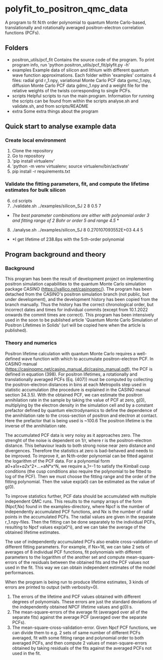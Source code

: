 # polyfit_to_positron_qmc_data

A program to fit N:th order polynomial to quantum Monte Carlo-based, translationally and rotationally averaged positron-electron correlation functions (PCFs).

## Folders 

* positron_utils/pcf_fit
Contains the source code of the program. To print program info, run 'python positron_utils/pcf_fit/plyfit.py -h' 
* examples
Example data of silicon and lithium with different quantum wave function approximations. Each folder within 'examples' contains 4 files: radial grid r_1.npy, variational Monte Carlo PCF data gvmc_1.npy, diffusion Monte Carlo PCF data gdmc_1.npy and a weight file for the relative weights of the twists corresponding to single PCFs.
* scripts
Helpful scripts to run the main program. Information for running the scripts can be found from within the scripts analyse.sh and validate.sh, and from scripts/README
* extra
Some extra things about the program

## Quick start to analyse example data

### Create local environment

1) Clone the repository
2) Go to repository
3) 'pip install virtualenv'
4) 'python -m venv virtualenv; source virtualenv/bin/activate'
5) pip install -r requirements.txt

### Validate the fitting parameters, fit, and compute the lifetime estimates for bulk silicon

6) cd scripts
7) ./validate.sh ../examples/silicon_SJ 2 8 0.5 7
* *The best parameter combinations are either with polynomial order 3 and fitting range of 2 Bohr or order 5 and range 4.5* *
8) ./analyse.sh ../examples/silicon_SJ 8 0.270107093552E+03 4.4 5
* *I get lifetime of 238.8ps with the 5:th-order polynomial

## Program background and theory

### Background

This program has been the result of development project on implementing positron simulation capabilities to the quantum Monte Carlo simulation package CASINO (https://vallico.net/casinoqmc/). The program has been detached from the CASINO's positron simulation branch (not public, but under development), and the development history has been copied from the branch manually. Thus the history has the correct chronological order, but incorrect dates and times for individual commits (except from 10.1.2022 onwards the commit times are correct). This program has been intensively used in the soon to be published article 'Quantum Monte Carlo Simulation of Positron Lifetimes in Solids' (url will be copied here when the article is published).

### Theory and numerics

Positron lifetime calculation with quantum Monte Carlo requires a well-defined wave function with which to accumulate positron-electron PCF. In CASINO manual (https://casinoqmc.net/casino_manual_dir/casino_manual.pdf), the PCF is defined in equation (398). For positron lifetimes, a rotationally and translationally averaged PCFs (Eq. (407)) must be computed by collecting the positron-electron distances in bins at each Metropolis step used in statistic accumulation (the procedure is explained in the CASINO manual section 34.3.5). With the obtained PCF, we can estimate the positron annihilation rate in the sample by taking the value of PCF at zero, g(0), multiplying by the electron density in the simulation cell and by a constant prefactor defined by quantum electrodynamics to define the dependence of the annihilation rate to the cross-section of positron and electron at contact. Here the prefactor that is being used is ~100.6 The positron lifetime is the inverse of the annihilation rate. 

The accumulated PCF data is very noisy as it approaches zero. The strenght of the noise is dependent on 1/r, where r is the positron-electron distance. This behaviour leads to both strong noise near zero distance and divergences. Therefore the statistics at zero is bad-behaved and needs to be improved. To improve it, an N:th-order polynomial can be fitted against the logarithm of the PCF data. For a polynomial form a0+a1*x+a2*x^2+...+aN*x^N, we require a_1=-1 to satisfy the Kimball cusp conditions (the cusp conditions also require the polynomial to be fitted to log of the PCF). Then we must choose the fitting range and the order of the fitting polynomial. Then the value exp(a0) can be estimated as the value of g(0).

To improve statistics further, PCF data should be accumulated with multiple independent QMC runs. This results to the numpy arrays of the form (Npcf,Nx) found in the examples-directory, where Npcf is the number of independently accumulated PCF functions, and Nx is the number of radial points in the accumulated PCFs. The radial values are given in the separate r_1.npy-files. Then the fitting can be done separately to the individual PCFs, resulting to Npcf values exp(a0^i), and we can take the average of the obtained lifetime estimates. 

The use of independently accumulated PCFs also enable cross-validation of different fitting parameters. For example, if Nx=16, we can take 2 sets of averages of 8 individual PCF functions, fit polynomials with different parameters to the logarithm of the another set and compute mean-square-errors of the residuals between the obtained fits and the PCF values not used in the fit. This way we can obtain independent estimates of the model performances. 

When the program is being run to produce lifetime estimates, 3 kinds of errors are printed to output (with verbosity=0).

1. The errors of the lifetime and PCF values obtained with different degrees of polynomials. These errors are just the standard deviations of the independently obtained NPCF lifetime values and g(0):s. 
2. The mean-square-errors of the average fit (averaged over all of the separate fits) against the average PCF (averaged over the separate PCFs).
3. The mean-square-cross-validation-error. Given Npcf PCF functions, we can divide them to e.g. 2 sets of same number of different PCFs averaged, fit with some fitting range and polynomial order to both averaged PCFs, and then compute 2 values of mean-square-errors obtained by taking residuals of the fits against the averaged PCFs not used in the fit. 





